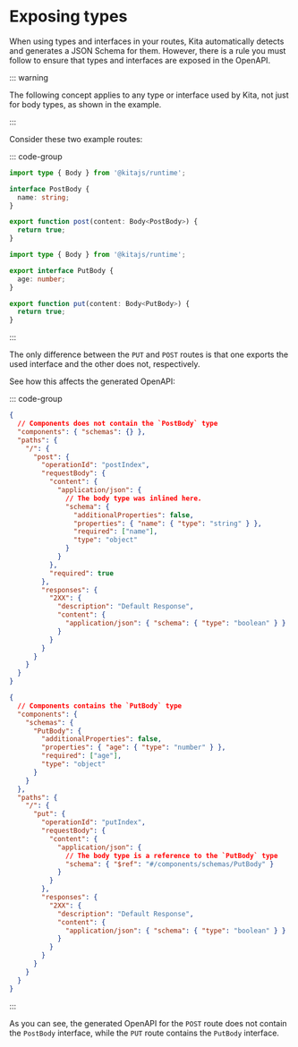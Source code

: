 # Exposing types

When using types and interfaces in your routes, Kita automatically detects and
generates a JSON Schema for them. However, there is a rule you must follow to
ensure that types and interfaces are exposed in the OpenAPI.

::: warning

The following concept applies to any type or interface used by Kita, not just
for body types, as shown in the example.

:::

Consider these two example routes:

::: code-group

```ts {3} [POST]
import type { Body } from '@kitajs/runtime';

interface PostBody {
  name: string;
}

export function post(content: Body<PostBody>) {
  return true;
}
```

```ts {3} [PUT]
import type { Body } from '@kitajs/runtime';

export interface PutBody {
  age: number;
}

export function put(content: Body<PutBody>) {
  return true;
}
```

:::

The only difference between the `PUT` and `POST` routes is that one exports the
used interface and the other does not, respectively.

See how this affects the generated OpenAPI:

::: code-group

```json {2,3,11,12} [POST Schema]
{
  // Components does not contain the `PostBody` type
  "components": { "schemas": {} },
  "paths": {
    "/": {
      "post": {
        "operationId": "postIndex",
        "requestBody": {
          "content": {
            "application/json": {
              // The body type was inlined here.
              "schema": {
                "additionalProperties": false,
                "properties": { "name": { "type": "string" } },
                "required": ["name"],
                "type": "object"
              }
            }
          },
          "required": true
        },
        "responses": {
          "2XX": {
            "description": "Default Response",
            "content": {
              "application/json": { "schema": { "type": "boolean" } }
            }
          }
        }
      }
    }
  }
}
```

```json {2,3,20,21} [PUT Schema]
{
  // Components contains the `PutBody` type
  "components": {
    "schemas": {
      "PutBody": {
        "additionalProperties": false,
        "properties": { "age": { "type": "number" } },
        "required": ["age"],
        "type": "object"
      }
    }
  },
  "paths": {
    "/": {
      "put": {
        "operationId": "putIndex",
        "requestBody": {
          "content": {
            "application/json": {
              // The body type is a reference to the `PutBody` type
              "schema": { "$ref": "#/components/schemas/PutBody" }
            }
          }
        },
        "responses": {
          "2XX": {
            "description": "Default Response",
            "content": {
              "application/json": { "schema": { "type": "boolean" } }
            }
          }
        }
      }
    }
  }
}
```

:::

As you can see, the generated OpenAPI for the `POST` route does not contain the
`PostBody` interface, while the `PUT` route contains the `PutBody` interface.

